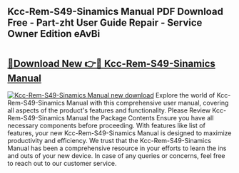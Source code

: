 ## Kcc-Rem-S49-Sinamics Manual PDF Download Free - Part-zht User Guide Repair - Service Owner Edition eAvBi

# <h2><a href="http://cf20722.oget.top/?id=Kcc-Rem-S49-Sinamics+Manual">🔗Download New 👉🔴 Kcc-Rem-S49-Sinamics Manual</a></h2>

[![Kcc-Rem-S49-Sinamics Manual new download](https://i.imgur.com/5g1atiW.png)](http://cf20722.oget.top/?id=Kcc-Rem-S49-Sinamics+Manual)
Explore the world of Kcc-Rem-S49-Sinamics Manual with this comprehensive user manual, covering all aspects of the product's features and functionality. Please Review Kcc-Rem-S49-Sinamics Manual the Package Contents Ensure you have all necessary components before proceeding. With features like list of features, your new Kcc-Rem-S49-Sinamics Manual is designed to maximize productivity and efficiency. We trust that the Kcc-Rem-S49-Sinamics Manual has been a comprehensive resource in your efforts to learn the ins and outs of your new device. In case of any queries or concerns, feel free to reach out to our customer service.
